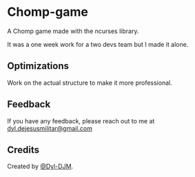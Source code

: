 # Chomp-game

A Chomp game made with the ncurses library.

It was a one week work for a two devs team but I made it alone.

## Optimizations

Work on the actual structure to make it more professional.


## Feedback

If you have any feedback, please reach out to me at dyl.dejesusmilitar@gmail.com


## Credits

Created by [@Dyl-DJM](https://www.github.com/Dyl-DJM).
